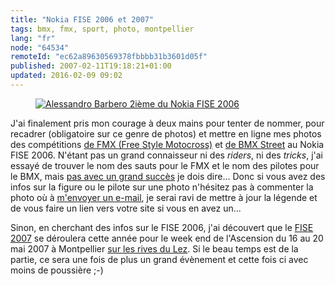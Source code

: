 ```yaml
---
title: "Nokia FISE 2006 et 2007"
tags: bmx, fmx, sport, photo, montpellier
lang: "fr"
node: "64534"
remoteId: "ec62a89630569378fbbbb31b3601d05f"
published: 2007-02-11T19:18:21+01:00
updated: 2016-02-09 09:02
---
```

 
<figure class="object-left"><a href="/images/alessandro-barbero-2ieme-du-nokia-fise-2006.jpg"><img src="/images/330x/alessandro-barbero-2ieme-du-nokia-fise-2006.jpg" alt="Alessandro Barbero 2ième du Nokia FISE 2006">
</a></figure>


J'ai finalement pris mon courage à deux mains pour tenter de nommer, pour
recadrer (obligatoire sur ce genre de photos) et mettre en ligne mes photos des
compétitions [de FMX (Free Style
Motocross)](http://photos.pwet.fr/galeries/nokia-fise-2006-fmx/) et [de BMX
Street](http://photos.pwet.fr/galeries/nokia-fise-2006-bmx-street/) au Nokia
FISE 2006. N'étant pas un grand connaisseur ni des *riders*, ni des *tricks*,
j'ai essayé de trouver le nom des sauts pour le FMX et le nom des pilotes pour
le BMX, mais [pas avec un grand
succès](http://photos.pwet.fr/galeries/nokia-fise-2006-bmx-street//) je dois
dire... Donc si vous avez des infos sur la figure ou le pilote sur une photo
n'hésitez pas à commenter la photo où à [m'envoyer un
e-mail](mailto:dpobel@free.fr), je serai ravi de mettre à jour la légende et de
vous faire un lien vers votre site si vous en avez un...

Sinon, en cherchant des infos sur le FISE 2006, j'ai découvert que le [FISE
2007](http://www.nokiafise.com/) se déroulera cette année pour le week end de
l'Ascension du 16 au 20 mai 2007 à Montpellier [sur les rives du
Lez](http://maps.google.fr/?ie=UTF8&amp;z=18&amp;ll=43.606674,3.897877&amp;spn=0.002735,0.005021&amp;t=k&amp;om=1).
Si le beau temps est de la partie, ce sera une fois de plus un grand évènement
et cette fois ci avec moins de poussière ;-)
